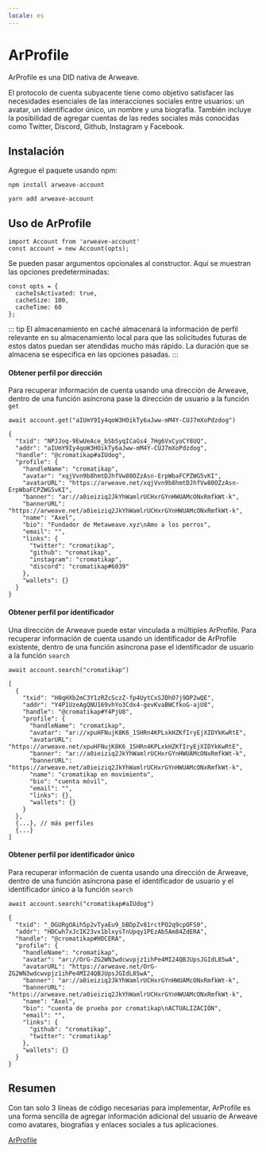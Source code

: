 ```yaml
---
locale: es
---
```

# ArProfile
ArProfile es una DID nativa de Arweave.

El protocolo de cuenta subyacente tiene como objetivo satisfacer las necesidades esenciales de las interacciones sociales entre usuarios: un avatar, un identificador único, un nombre y una biografía. También incluye la posibilidad de agregar cuentas de las redes sociales más conocidas como Twitter, Discord, Github, Instagram y Facebook.

## Instalación
Agregue el paquete usando npm:
<CodeGroup>
  <CodeGroupItem title="NPM">

```console
npm install arweave-account
```

  </CodeGroupItem>
  <CodeGroupItem title="YARN">

```console
yarn add arweave-account
```

  </CodeGroupItem>
</CodeGroup>

## Uso de ArProfile
```js:no-line-numbers
import Account from 'arweave-account'
const account = new Account(opts);
```

Se pueden pasar argumentos opcionales al constructor. Aquí se muestran las opciones predeterminadas:
```js:no-line-numbers
const opts = {
  cacheIsActivated: true,
  cacheSize: 100,
  cacheTime: 60
};
```

::: tip
El almacenamiento en caché almacenará la información de perfil relevante en su almacenamiento local para que las solicitudes futuras de estos datos puedan ser atendidas mucho más rápido. La duración que se almacena se especifica en las opciones pasadas.
:::

#### Obtener perfil por dirección
Para recuperar información de cuenta usando una dirección de Arweave, dentro de una función asíncrona pase la dirección de usuario a la función `get`

```js:no-line-numbers
await account.get("aIUmY9Iy4qoW3HOikTy6aJww-mM4Y-CUJ7mXoPdzdog")

{
  "txid": "NPJJoq-9EwUeAce_bSbSyqICaGs4_7Hg6VxCyoCY8UQ",
  "addr": "aIUmY9Iy4qoW3HOikTy6aJww-mM4Y-CUJ7mXoPdzdog",
  "handle": "@cromatikap#aIUdog",
  "profile": {
    "handleName": "cromatikap",
    "avatar": "xqjVvn9b8hmtDJhfVw80OZzAsn-ErpWbaFCPZWG5vKI",
    "avatarURL": "https://arweave.net/xqjVvn9b8hmtDJhfVw80OZzAsn-ErpWbaFCPZWG5vKI",
    "banner": "ar://a0ieiziq2JkYhWamlrUCHxrGYnHWUAMcONxRmfkWt-k",
    "bannerURL": "https://arweave.net/a0ieiziq2JkYhWamlrUCHxrGYnHWUAMcONxRmfkWt-k",
    "name": "Axel",
    "bio": "Fundador de Metaweave.xyz\nAmo a los perros",
    "email": "",
    "links": {
      "twitter": "cromatikap",
      "github": "cromatikap",
      "instagram": "cromatikap",
      "discord": "cromatikap#6039"
    },
    "wallets": {}
  }
}
```

#### Obtener perfil por identificador
Una dirección de Arweave puede estar vinculada a múltiples ArProfile. Para recuperar información de cuenta usando un identificador de ArProfile existente, dentro de una función asíncrona pase el identificador de usuario a la función `search`

```js:no-line-numbers
await account.search("cromatikap")

[
  {
    "txid": "H0qHXb2mC3Y1zRZcSczZ-fp4UytCxSJDhO7j9DP2wQE",
    "addr": "Y4P1UzeAgQNU169vhYo3Cdx4-gevKvaBWCfkoG-ajU8",
    "handle": "@cromatikap#Y4PjU8",
    "profile": {
      "handleName": "cromatikap",
      "avatar": "ar://xpuHFNujK8K6_1SHRn4KPLxkHZKfIryEjXIDYkKwRtE",
      "avatarURL": "https://arweave.net/xpuHFNujK8K6_1SHRn4KPLxkHZKfIryEjXIDYkKwRtE",
      "banner": "ar://a0ieiziq2JkYhWamlrUCHxrGYnHWUAMcONxRmfkWt-k",
      "bannerURL": "https://arweave.net/a0ieiziq2JkYhWamlrUCHxrGYnHWUAMcONxRmfkWt-k",
      "name": "cromatikap en movimiento",
      "bio": "cuenta móvil",
      "email": "",
      "links": {},
      "wallets": {}
    }
  },
  {...}, // más perfiles
  {...}
]
```

#### Obtener perfil por identificador único
Para recuperar información de cuenta usando una dirección de Arweave, dentro de una función asíncrona pase el identificador de usuario y el identificador único a la función `search`

```js:no-line-numbers
await account.search("cromatikap#aIUdog")

{
  "txid": "_DGURgOAih5p2vTyaEu9_bBDpZv81rctPO2q9cpOFS0",
  "addr": "HDCwh7xJcIK23vx1blxysTnUpqy1PEzAb5Am84ZdERA",
  "handle": "@cromatikap#HDCERA",
  "profile": {
    "handleName": "cromatikap",
    "avatar": "ar://OrG-ZG2WN3wdcwvpjz1ihPe4MI24QBJUpsJGIdL85wA",
    "avatarURL": "https://arweave.net/OrG-ZG2WN3wdcwvpjz1ihPe4MI24QBJUpsJGIdL85wA",
    "banner": "ar://a0ieiziq2JkYhWamlrUCHxrGYnHWUAMcONxRmfkWt-k",
    "bannerURL": "https://arweave.net/a0ieiziq2JkYhWamlrUCHxrGYnHWUAMcONxRmfkWt-k",
    "name": "Axel",
    "bio": "cuenta de prueba por cromatikap\nACTUALIZACIÓN",
    "email": "",
    "links": {
      "github": "cromatikap",
      "twitter": "cromatikap"
    },
    "wallets": {}
  }
}
```

## Resumen
Con tan solo 3 líneas de código necesarias para implementar, ArProfile es una forma sencilla de agregar información adicional del usuario de Arweave como avatares, biografías y enlaces sociales a tus aplicaciones.

[ArProfile](https://arprofile.arweave.net)